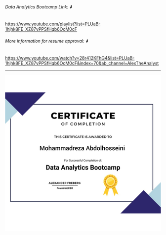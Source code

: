 ###### Data Analytics Bootcamp Link: ⬇️ 
https://www.youtube.com/playlist?list=PLUaB-1hjhk8FE_XZ87vPPSfHqb6OcM0cF 
###### More information for resume approval: ⬇️
https://www.youtube.com/watch?v=28r412KFhG4&list=PLUaB-1hjhk8FE_XZ87vPPSfHqb6OcM0cF&index=70&ab_channel=AlexTheAnalyst 

------------------------------------------------
![Data Analytics Bootcamp Certification of Completion](https://github.com/REXITOR/Data_Analytics_Bootcamp_Certification_of_Completion/blob/master/Data%20Analytics%20Bootcamp%20Certification%20of%20Completion.jpg)


